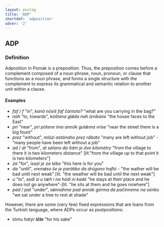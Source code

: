 ```yaml
---
layout: postag
title: 'ADP'
shortdef: 'adposition'
udver: '2'
---
```

## ADP

### Definition

Adposition in Pomak is a preposition.
Thus, the preposition comes before a complement composed of a noun phrase, noun, pronoun, or clause that functions as a noun phrase, and 
forms a single structure with the complement to express its grammatical and semantic relation to another unit within a clause.

#### Examples

- *faf* / *f* "in", *kaná nósiš faf čántoto?* "what are you carrying in the bag?"
- *nah* "to, towards", *kóštana glǿda nah íznikane* "the house faces to the East"
- *pri* "near", *pri pótene íma annók gulǽma vríse* "near the street there is a big fount"
- *prez* "without", *mlózi astánaho prez rábato* "many are left without job" - "many people have been left without a job" 
- *ad* / *at* "from", *at sélono da itám je dve kilométry* "from the village to there it is two kilometers distance" [lit."from the village up to that point it is two kilometers"]
- *za* "for", *isazí je za tébe* "this here is for you"
- *da* "until", *vremǿso še je parátiko da drúgono haftó* - "the wather will be bad until next weak" [lit. "the weather will be bad until the next weak"] 
- *u* "to", *sedí sí u tæh i na hódi ní kadé*  "he stays at their place and he does not go anywhere"-[lit. "he sits at them and he goes nowhere"]
- *pad* / *pat* "under", *sǿnnahme pad annók górma da pačínneme na sénko* "we sat under a tree to rest at shade" 

However, there are some (very few) fixed expressions that are loans from the Turkish language, where ADPs occur as postpositions: 
- *tómu hatýr <b>ičín</b>* "for his sake"

<!-- Interlanguage links updated Po lis 14 15:34:29 CET 2022 -->
